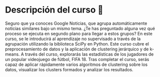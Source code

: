 # Descripción del curso 📓
Seguro que ya conoces Google Noticias, que agrupa automáticamente noticias similares bajo un mismo tema. ¿Te has preguntado alguna vez qué proceso se ejecuta en segundo plano para llegar a estos grupos? En este curso, se le introducirá al aprendizaje no supervisado a través de la agrupación utilizando la biblioteca SciPy en Python. Este curso cubre el preprocesamiento de datos y la aplicación de clustering jerárquico y de k-means. A través del curso, explorarás las estadísticas de los jugadores de un popular videojuego de fútbol, FIFA 18. Tras completar el curso, serás capaz de aplicar rápidamente varios algoritmos de clustering sobre los datos, visualizar los clusters formados y analizar los resultados.
